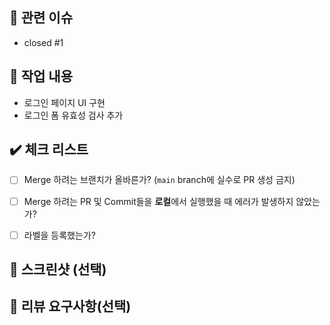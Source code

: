 <!-- PR 제목은 "[태그/#이슈번호] 작업 내용 요약" 으로 작성해주세요 -->
<!-- ex) [feat/#1] 로그인 페이지 UI 구현 -->

## 🚀 관련 이슈
<!-- 관련있는 이슈 번호(#000)을 적어주세요.
  해당 pull request merge와 함께 이슈를 닫으려면
  closed #Issue_number를 적어주세요 -->
- closed #1


## 📝 작업 내용
<!-- 이번 PR에서 작업한 내용을 간략히 설명해주세요(이미지 첨부 가능) -->
- 로그인 페이지 UI 구현
- 로그인 폼 유효성 검사 추가


## ✔️ 체크 리스트
- [ ] Merge 하려는 브랜치가 올바른가? (`main` branch에 실수로 PR 생성 금지)
- [ ] Merge 하려는 PR 및 Commit들을 **로컬**에서 실행했을 때 에러가 발생하지 않았는가?
- [ ] 라벨을 등록했는가?

      
## 📸 스크린샷 (선택)
<!-- 스크린샷이 필요한 과제면 스크린샷을 첨부해주세요 -->


## 💬 리뷰 요구사항(선택)
<!--리뷰어가 특별히 봐주었으면 하는 부분이 있다면 작성해주세요-->
<!--ex) 메서드 XXX의 이름을 더 잘 짓고 싶은데 혹시 좋은 명칭이 있을까요?-->
